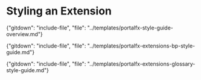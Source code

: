 
# Styling an Extension 

<!--  required section -->

{"gitdown": "include-file", "file": "../templates/portalfx-style-guide-overview.md"}

{"gitdown": "include-file", "file": "../templates/portalfx-extensions-bp-style-guide.md"}

{"gitdown": "include-file", "file": "../templates/portalfx-extensions-glossary-style-guide.md"}